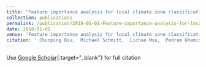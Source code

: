 ```yaml
---
title: "Feature importance analysis for local climate zone classification using a residual convolutional neural network with multi-source datasets"
collection: publications
permalink: /publication/2018-01-01-Feature-importance-analysis-for-local-climate-zone-classification-using-a-residual-convolutional-neural-network-with-multi-source-datasets
date: 2018-01-01
venue: 'Feature importance analysis for local climate zone classification using a residual convolutional neural network with multi-source datasets'
citation: ' Chunping Qiu,  Michael Schmitt,  Lichao Mou,  Pedram Ghamisi,  Xiao Zhu, &quot;Feature importance analysis for local climate zone classification using a residual convolutional neural network with multi-source datasets.&quot; Feature importance analysis for local climate zone classification using a residual convolutional neural network with multi-source datasets, 2018.'
---
```

Use [Google Scholar](https://scholar.google.com/scholar?q=Feature+importance+analysis+for+local+climate+zone+classification+using+a+residual+convolutional+neural+network+with+multi+source+datasets){:target="_blank"} for full citation